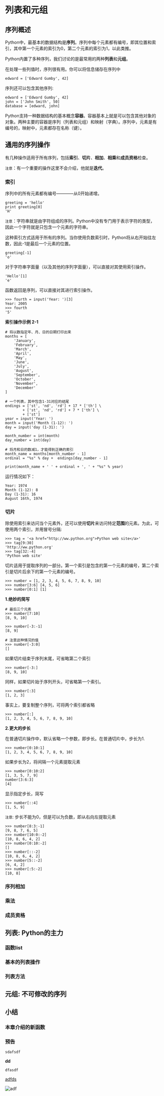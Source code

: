 # 列表和元组

## 序列概述

Python中，最基本的数据结构是**序列**。序列中每个元素都有编号，即其位置和索引，其中第一个元素的索引为0，第二个元素的索引为1，以此类推。

Python内置了多种序列，我们讨论的是最常用的两种**列表**和**元组**。

在处理一些列值时，序列很有用。你可以将信息储存在序列中

	edward = ['Edward Gumby', 42]
序列还可以包含其他序列:

	edward = ['Edward Gumby', 42]
	john = ['John Smith', 50]
	database = [edward, john]

Python支持一种数据结构的基本概念**容器**。容器基本上就是可以包含其他对象的对象。两种主要的容器是序列（列表和元组）和映射（字典）。序列中，元素是有编号的，映射中，元素都存在名称（键）。
	
## 通用的序列操作

有几种操作适用于所有序列，包括**索引**、**切片**、**相加**、**相乘**和**成员资格**检查。

`注意`：有一个重要的操作这里不会介绍，他就是**迭代**。

### 索引

序列中的所有元素都有编号————从0开始递增。

	greeting = 'hello'
	print greeting[0]
	'H'
`注意`：字符串就是由字符组成的序列。Python中没有专门用于表示字符的类型，因此一个字符就是只包含一个元素的字符串。

这种索引方式适用于所有的序列。当你使用负数索引时，Python将从右开始往左数，因此-1是最后一个元素的位置。

	greeting[-1]
	'o'
对于字符串字面量（以及其他的序列字面量），可以直接对其使用索引操作。

	'Hello'[1]
	'e'
函数返回是序列，可以直接对其进行索引操作。
	
	>>> fourth = input('Year: ')[3]
	Year: 2005
	>>> fourth
	'5'
**索引操作示例 2-1**
	
	# 将以数指定年、月、日的日期打印出来
	months = [
		'January',
		'February',
		'March',
		'April',
		'May',
		'June',
		'July',
		'August',
		'September',
		'October',
		'November',
		'December'
	]
	
	# 一个列表，其中包含1-31对应的结尾
	endings = ['st', 'nd', 'rd'] + 17 * ['th'] \
			+ ['st', 'nd', 'rd'] + 7 * ['th'] \
			+ ['st']
	year = input('Year: ')
	month = input('Month (1-12): ')
	day = input('day (1-31): ')
	
	month_number = int(month)
	day_number = int(day)
	
	# 将月和日的数减1，才能得到正确的索引
	month_name = months[month_number - 1]
	ordinal = "%s" % day +  endings[day_number - 1]

	print(month_name + ' ' + ordinal + ', ' + "%s" % year)
	
运行情况如下：
	
	Year: 1974
	Month (1-12): 8
	Day (1-31): 16
	August 16th, 1974
	
### 切片

除使用索引来访问当个元素外，还可以使用**切片**来访问特定**范围**的元素。为此，可使用两个索引，并用冒号分隔:

	>>> tag = '<a href="http://ww.python.org">Python web site</a>'
	>>> tag[9:30]
	'http://ww.python.org'
	>>> tag[32:-4]
	'Python web site'

切片适用于提取序列的一部分。第一个索引是包含的第一个元素的编号，第二个索引是切片后余下的第一个元素的编号。

	>>> number = [1, 2, 3, 4, 5, 6, 7, 8, 9, 10]
	>>> number[3:6] [4, 5, 6]
	>>> number[0:1] [1]

**1.绝妙的简写**

	# 最后三个元素
	>>> number[7:10]
	[8, 9, 10]
	
	>>> number[-3:-1]
	[8, 9]
	
	# 注意这种情况的值
	>>> number[-3:0] 
	[]
	
如果切片结束于序列末尾，可省略第二个索引

	>>> number[-3:]
	[8, 9, 10]

同样，如果切片始于序列开头，可省略第一个索引。

	>>> number[:3]
	[1, 2, 3]
	
事实上，要复制整个序列，可将两个索引都省略
	
	>>> number[:]
	[1, 2, 3, 4, 5, 6, 7, 8, 9, 10]

**2.更大的步长**

在普通切片操作中，默认省略一个参数，即步长。在普通切片中，步长为1.

	>>> number[0:10:1]
	[1, 2, 3, 4, 5, 6, 7, 8, 9, 10]

如果步长为2，将间隔一个元素提取元素

	>>> number[0:10:2]
	[1, 3, 5, 7, 9]
	number[3:6:3]
	[4]

显示指定步长，简写

	>>> number[::4]
	[1, 5, 9]
	
`注意`: 步长不能为0，但是可以为负数，即从右向左提取元素

	>>> number[8:3:-1]
	[9, 8, 7, 6, 5]
	>>> number[10:0:-2]
	[10, 8, 6, 4, 2]
	>>> number[0:10:-2]
	[]
	>>> number[::-2]
	[10, 8, 6, 4, 2]
	>>> number[5::-2]
	[6, 4, 2]
	>>> number[:5:-2]
	[10, 8]
	
### 序列相加

### 乘法

### 成员资格

## 列表: Python的主力

### 函数list

### 基本的列表操作

### 列表方法

## 元组: 不可修改的序列

## 小结

### 本章介绍的新函数

### 预告

<pre><code>sdafsdf
</code></pre>

**dd**

`dfasdf`

[adfds](a)

![adf](sdfadf)

